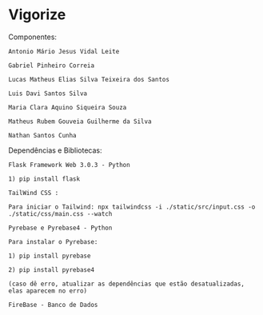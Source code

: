 # Vigorize

Componentes:

    Antonio Mário Jesus Vidal Leite

    Gabriel Pinheiro Correia

    Lucas Matheus Elias Silva Teixeira dos Santos

    Luis Davi Santos Silva

    Maria Clara Aquino Siqueira Souza

    Matheus Rubem Gouveia Guilherme da Silva

    Nathan Santos Cunha

Dependências e Bibliotecas:

    Flask Framework Web 3.0.3 - Python

    1) pip install flask

    TailWind CSS :

    Para iniciar o Tailwind: npx tailwindcss -i ./static/src/input.css -o ./static/css/main.css --watch

    Pyrebase e Pyrebase4 - Python

    Para instalar o Pyrebase:

    1) pip install pyrebase

    2) pip install pyrebase4

    (caso dê erro, atualizar as dependências que estão desatualizadas, elas aparecem no erro)

    FireBase - Banco de Dados
